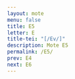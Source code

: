 ```yaml
---
layout: mote
menu: false
title: E5
letter: E
title-tei: "[/Ev/]"
description: Mote E5
permalink: /E5/
prev: E4
next: E6
---
```

